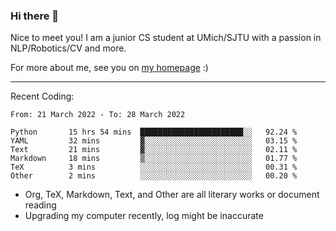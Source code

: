 ### Hi there 👋

Nice to meet you! I am a junior CS student at UMich/SJTU with a passion in NLP/Robotics/CV and more. 

For more about me, see you on [my homepage](https://jiayipan.me) :)

---

Recent Coding:
<!--START_SECTION:waka-->

```text
From: 21 March 2022 - To: 28 March 2022

Python       15 hrs 54 mins  ███████████████████████░░   92.24 %
YAML         32 mins         ▓░░░░░░░░░░░░░░░░░░░░░░░░   03.15 %
Text         21 mins         ▓░░░░░░░░░░░░░░░░░░░░░░░░   02.11 %
Markdown     18 mins         ▒░░░░░░░░░░░░░░░░░░░░░░░░   01.77 %
TeX          3 mins          ░░░░░░░░░░░░░░░░░░░░░░░░░   00.31 %
Other        2 mins          ░░░░░░░░░░░░░░░░░░░░░░░░░   00.20 %
```

<!--END_SECTION:waka-->
- Org, TeX, Markdown, Text, and Other are all literary works or document reading
- Upgrading my computer recently, log might be inaccurate
